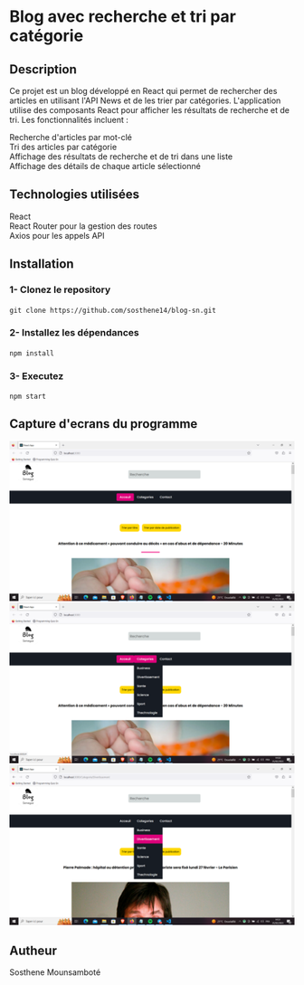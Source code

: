 # Blog avec recherche et tri par catégorie
## Description
Ce projet est un blog développé en React qui permet de rechercher des articles en utilisant l'API News et de les trier par catégories. L'application utilise des composants React pour afficher les résultats de recherche et de tri. Les fonctionnalités incluent :

Recherche d'articles par mot-clé<br>
Tri des articles par catégorie<br>
Affichage des résultats de recherche et de tri dans une liste<br>
Affichage des détails de chaque article sélectionné<br>
## Technologies utilisées
React<br>
React Router pour la gestion des routes<br>
Axios pour les appels API<br>
## Installation
### 1- Clonez le repository<br>
`git clone https://github.com/sosthene14/blog-sn.git`<br>
### 2- Installez les dépendances<br>
`npm install`
### 3- Executez
`npm start`<br>
## Capture d'ecrans du programme
![capture d'ecran](https://github.com/sosthene14/blog-sn/blob/main/capture1.png)
![capture d'ecran](https://github.com/sosthene14/blog-sn/blob/main/capture2.png)
![capture d'ecran](https://github.com/sosthene14/blog-sn/blob/main/capture3.png)
## Autheur 
Sosthene Mounsamboté

